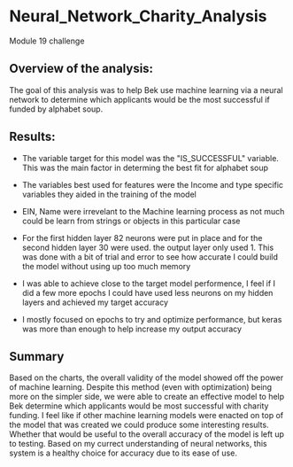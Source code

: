 # Neural_Network_Charity_Analysis
Module 19 challenge



## Overview of the analysis:

The goal of this analysis was to help Bek use machine learning via a neural network to determine which applicants would be the most successful if funded by alphabet soup.


## Results: 

* The variable target for this model was the "IS_SUCCESSFUL" variable. This was the main factor in determing the best fit for alphabet soup
* The variables best used for features were the Income and type specific variables they aided in the training of the model
* EIN, Name were irrevelant to the Machine learning process as not much could be learn from strings or objects in this particular case

* For the first hidden layer 82 neurons were put in place and for the second hidden layer 30 were used. the output layer only used 1. This was done with a bit of trial and error to see how accurate I could build the model without using up too much memory
* I was able to achieve close to the target model performence, I feel if I did a few more epochs I could have used less neurons on my hidden layers and achieved my target accuracy
* I mostly focused on epochs to try and optimize performance, but keras was more than enough to help increase my output accuracy

## Summary

  Based on the charts, the overall validity of the model showed off the power of machine learning. Despite this method (even with optimization) being more on the simpler side, we were able to create an effective model to help Bek determine which applicants would be most successful with charity funding. I feel like if other machine learning models were enacted on top of the model that was created we could produce some interesting results. Whether that would be useful to the overall accuracy of the model is left up to testing. Based on my currect understanding of neural networks, this system is a healthy choice for accuracy due to its ease of use. 



